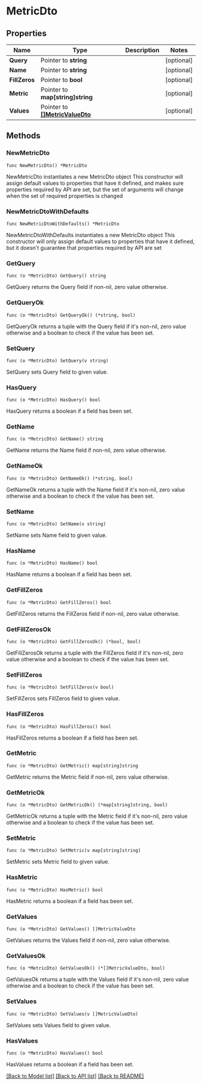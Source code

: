 # MetricDto

## Properties

Name | Type | Description | Notes
------------ | ------------- | ------------- | -------------
**Query** | Pointer to **string** |  | [optional] 
**Name** | Pointer to **string** |  | [optional] 
**FillZeros** | Pointer to **bool** |  | [optional] 
**Metric** | Pointer to **map[string]string** |  | [optional] 
**Values** | Pointer to [**[]MetricValueDto**](MetricValueDto.md) |  | [optional] 

## Methods

### NewMetricDto

`func NewMetricDto() *MetricDto`

NewMetricDto instantiates a new MetricDto object
This constructor will assign default values to properties that have it defined,
and makes sure properties required by API are set, but the set of arguments
will change when the set of required properties is changed

### NewMetricDtoWithDefaults

`func NewMetricDtoWithDefaults() *MetricDto`

NewMetricDtoWithDefaults instantiates a new MetricDto object
This constructor will only assign default values to properties that have it defined,
but it doesn't guarantee that properties required by API are set

### GetQuery

`func (o *MetricDto) GetQuery() string`

GetQuery returns the Query field if non-nil, zero value otherwise.

### GetQueryOk

`func (o *MetricDto) GetQueryOk() (*string, bool)`

GetQueryOk returns a tuple with the Query field if it's non-nil, zero value otherwise
and a boolean to check if the value has been set.

### SetQuery

`func (o *MetricDto) SetQuery(v string)`

SetQuery sets Query field to given value.

### HasQuery

`func (o *MetricDto) HasQuery() bool`

HasQuery returns a boolean if a field has been set.

### GetName

`func (o *MetricDto) GetName() string`

GetName returns the Name field if non-nil, zero value otherwise.

### GetNameOk

`func (o *MetricDto) GetNameOk() (*string, bool)`

GetNameOk returns a tuple with the Name field if it's non-nil, zero value otherwise
and a boolean to check if the value has been set.

### SetName

`func (o *MetricDto) SetName(v string)`

SetName sets Name field to given value.

### HasName

`func (o *MetricDto) HasName() bool`

HasName returns a boolean if a field has been set.

### GetFillZeros

`func (o *MetricDto) GetFillZeros() bool`

GetFillZeros returns the FillZeros field if non-nil, zero value otherwise.

### GetFillZerosOk

`func (o *MetricDto) GetFillZerosOk() (*bool, bool)`

GetFillZerosOk returns a tuple with the FillZeros field if it's non-nil, zero value otherwise
and a boolean to check if the value has been set.

### SetFillZeros

`func (o *MetricDto) SetFillZeros(v bool)`

SetFillZeros sets FillZeros field to given value.

### HasFillZeros

`func (o *MetricDto) HasFillZeros() bool`

HasFillZeros returns a boolean if a field has been set.

### GetMetric

`func (o *MetricDto) GetMetric() map[string]string`

GetMetric returns the Metric field if non-nil, zero value otherwise.

### GetMetricOk

`func (o *MetricDto) GetMetricOk() (*map[string]string, bool)`

GetMetricOk returns a tuple with the Metric field if it's non-nil, zero value otherwise
and a boolean to check if the value has been set.

### SetMetric

`func (o *MetricDto) SetMetric(v map[string]string)`

SetMetric sets Metric field to given value.

### HasMetric

`func (o *MetricDto) HasMetric() bool`

HasMetric returns a boolean if a field has been set.

### GetValues

`func (o *MetricDto) GetValues() []MetricValueDto`

GetValues returns the Values field if non-nil, zero value otherwise.

### GetValuesOk

`func (o *MetricDto) GetValuesOk() (*[]MetricValueDto, bool)`

GetValuesOk returns a tuple with the Values field if it's non-nil, zero value otherwise
and a boolean to check if the value has been set.

### SetValues

`func (o *MetricDto) SetValues(v []MetricValueDto)`

SetValues sets Values field to given value.

### HasValues

`func (o *MetricDto) HasValues() bool`

HasValues returns a boolean if a field has been set.


[[Back to Model list]](../README.md#documentation-for-models) [[Back to API list]](../README.md#documentation-for-api-endpoints) [[Back to README]](../README.md)


